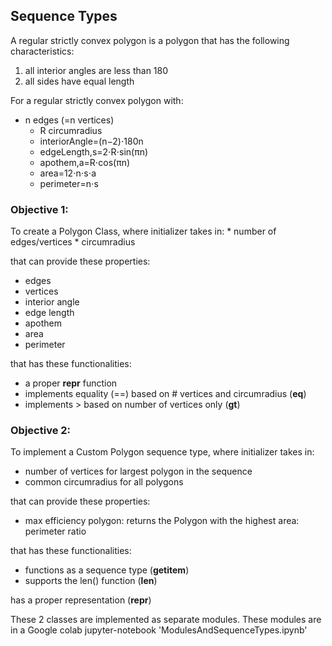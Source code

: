 ## Sequence Types

A regular strictly convex polygon is a polygon that has the following characteristics:

  1. all interior angles are less than 180
  2. all sides have equal length
 
For a regular strictly convex polygon with:
* n edges (=n vertices)
    * R circumradius
    * interiorAngle=(n−2)⋅180n
    * edgeLength,s=2⋅R⋅sin(πn)
    * apothem,a=R⋅cos(πn)
    * area=12⋅n⋅s⋅a
    * perimeter=n⋅s

### Objective 1:
To create a Polygon Class, where initializer takes in:
    * number of edges/vertices
    * circumradius

that can provide these properties:
  * edges
  * vertices  
  * interior angle
  * edge length
  * apothem
  * area
  * perimeter

that has these functionalities:
  * a proper __repr__ function
  * implements equality (==) based on # vertices and circumradius (__eq__)
  * implements > based on number of vertices only (__gt__)


### Objective 2:
To implement a Custom Polygon sequence type, where initializer takes in:
  * number of vertices for largest polygon in the sequence
  * common circumradius for all polygons

that can provide these properties:
  * max efficiency polygon: returns the Polygon with the highest area: perimeter ratio

that has these functionalities:
  * functions as a sequence type (__getitem__)
  * supports the len() function (__len__)

has a proper representation (__repr__)

These 2 classes are implemented as separate modules. These modules are in a Google colab jupyter-notebook 'ModulesAndSequenceTypes.ipynb'


 
